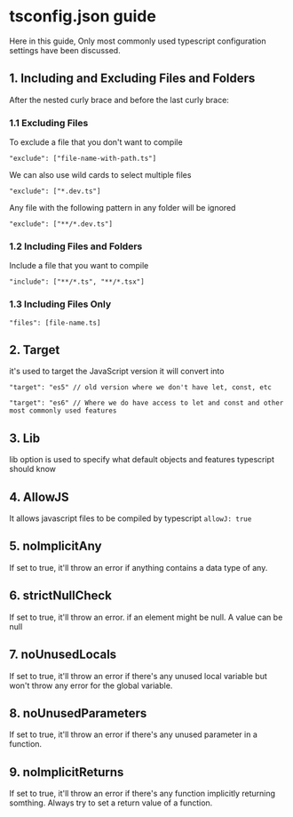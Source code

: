 # tsconfig.json guide
Here in this guide, Only most commonly used typescript configuration settings have been discussed.

## 1. Including and Excluding Files and Folders
After the nested curly brace and before the last curly brace:

### 1.1 Excluding Files
To exclude a file that you don't want to compile
```
"exclude": ["file-name-with-path.ts"]
```

We can also use wild cards to select multiple files
```
"exclude": ["*.dev.ts"]
```
Any file with the following pattern in any folder will be ignored
```
"exclude": ["**/*.dev.ts"]
```

### 1.2 Including Files and Folders
Include a file that you want to compile
```
"include": ["**/*.ts", "**/*.tsx"]
```

### 1.3 Including Files Only
```
"files": [file-name.ts]
```

## 2. Target
it's used to target the JavaScript version it will convert into
```
"target": "es5" // old version where we don't have let, const, etc
```
```
"target": "es6" // Where we do have access to let and const and other most commonly used features
```

## 3. Lib
lib option is used to specify what default objects and features typescript should know

## 4. AllowJS
It allows javascript files to be compiled by typescript `allowJ: true`

## 5. noImplicitAny
If set to true, it'll throw an error if anything contains a data type of any.

## 6. strictNullCheck
If set to true, it'll throw an error. if an element might be null. A value can be null

## 7. noUnusedLocals
If set to true, it'll throw an error if there's any unused local variable but won't throw any error for the global variable.

## 8. noUnusedParameters
If set to true, it'll throw an error if there's any unused parameter in a function.

## 9. noImplicitReturns
If set to true, it'll throw an error if there's any function implicitly returning somthing. Always try to set a return value of a function.
